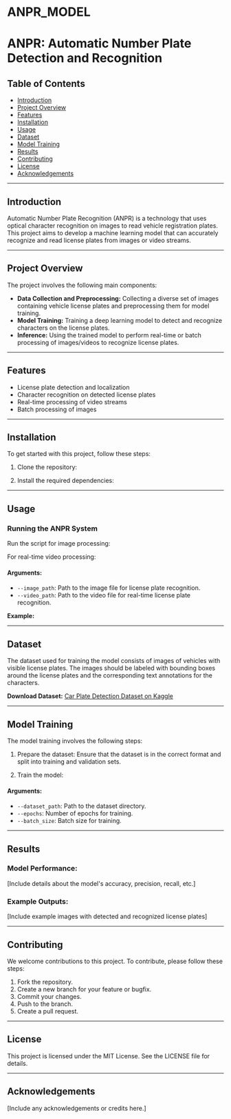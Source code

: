 # ANPR_MODEL
# ANPR: Automatic Number Plate Detection and Recognition

## Table of Contents
- [Introduction](#introduction)
- [Project Overview](#project-overview)
- [Features](#features)
- [Installation](#installation)
- [Usage](#usage)
- [Dataset](#dataset)
- [Model Training](#model-training)
- [Results](#results)
- [Contributing](#contributing)
- [License](#license)
- [Acknowledgements](#acknowledgements)

---

## Introduction

Automatic Number Plate Recognition (ANPR) is a technology that uses optical character recognition on images to read vehicle registration plates. This project aims to develop a machine learning model that can accurately recognize and read license plates from images or video streams.

---

## Project Overview

The project involves the following main components:
- **Data Collection and Preprocessing:** Collecting a diverse set of images containing vehicle license plates and preprocessing them for model training.
- **Model Training:** Training a deep learning model to detect and recognize characters on the license plates.
- **Inference:** Using the trained model to perform real-time or batch processing of images/videos to recognize license plates.

---

## Features

- License plate detection and localization
- Character recognition on detected license plates
- Real-time processing of video streams
- Batch processing of images

---

## Installation

To get started with this project, follow these steps:

1. Clone the repository:

2. Install the required dependencies:

---

## Usage

### Running the ANPR System

Run the script for image processing:

For real-time video processing:

#### Arguments:
- `--image_path`: Path to the image file for license plate recognition.
- `--video_path`: Path to the video file for real-time license plate recognition.

**Example:**


---

## Dataset

The dataset used for training the model consists of images of vehicles with visible license plates. The images should be labeled with bounding boxes around the license plates and the corresponding text annotations for the characters.

**Download Dataset:** [Car Plate Detection Dataset on Kaggle](https://www.kaggle.com/datasets/andrewmvd/car-plate-detection)

---

## Model Training

The model training involves the following steps:

1. Prepare the dataset: Ensure that the dataset is in the correct format and split into training and validation sets.

2. Train the model:

#### Arguments:
- `--dataset_path`: Path to the dataset directory.
- `--epochs`: Number of epochs for training.
- `--batch_size`: Batch size for training.

---

## Results

### Model Performance:
[Include details about the model's accuracy, precision, recall, etc.]

### Example Outputs:
[Include example images with detected and recognized license plates]

---

## Contributing

We welcome contributions to this project. To contribute, please follow these steps:

1. Fork the repository.
2. Create a new branch for your feature or bugfix.
3. Commit your changes.
4. Push to the branch.
5. Create a pull request.

---

## License

This project is licensed under the MIT License. See the LICENSE file for details.

---

## Acknowledgements

[Include any acknowledgements or credits here.]
